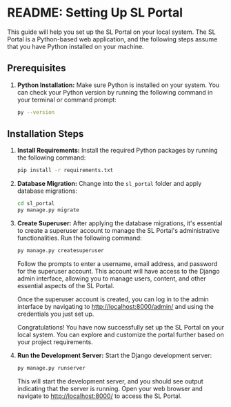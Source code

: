 # README: Setting Up SL Portal

This guide will help you set up the SL Portal on your local system. The SL Portal is a Python-based web application, and the following steps assume that you have Python installed on your machine.

## Prerequisites

1. **Python Installation:**
   Make sure Python is installed on your system. You can check your Python version by running the following command in your terminal or command prompt:
   ```bash
   py --version
   ```

## Installation Steps

1. **Install Requirements:**
   Install the required Python packages by running the following command:
   ```bash
   pip install -r requirements.txt
   ```

2. **Database Migration:**
   Change into the `sl_portal` folder and apply database migrations:
   ```bash
   cd sl_portal
   py manage.py migrate
   ```

3. **Create Superuser:**
   After applying the database migrations, it's essential to create a superuser account to manage the SL Portal's administrative functionalities. Run the following command:
   ```bash
   py manage.py createsuperuser
   ```
   Follow the prompts to enter a username, email address, and password for the superuser account. This account will have access to the Django admin interface, allowing you to manage users, content, and other essential aspects of the SL Portal.

   Once the superuser account is created, you can log in to the admin interface by navigating to [http://localhost:8000/admin/](http://localhost:8000/admin/) and using the credentials you just set up.

   Congratulations! You have now successfully set up the SL Portal on your local system. You can explore and customize the portal further based on your project requirements.


4. **Run the Development Server:**
   Start the Django development server:
   ```bash
   py manage.py runserver
   ```

   This will start the development server, and you should see output indicating that the server is running. Open your web browser and navigate to [http://localhost:8000/](http://localhost:8000/) to access the SL Portal.
